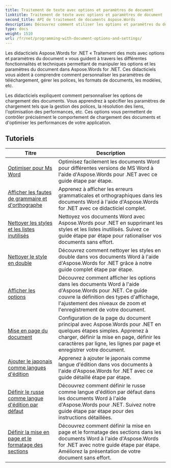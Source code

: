 ```yaml
---
title: Traitement de texte avec options et paramètres de document
linktitle: Traitement de texte avec options et paramètres de document
second_title: API de traitement de documents Aspose.Words
description: Découvrez comment utiliser les options et paramètres du document pour personnaliser et contrôler le comportement des documents Word avec Aspose.Words pour .NET. Les didacticiels vous guident à travers les différentes fonctionnalités telles que les propriétés du document.
type: docs
weight: 1510
url: /fr/net/programming-with-document-options-and-settings/
---
```

Les didacticiels Aspose.Words for .NET « Traitement des mots avec options et paramètres du document » vous guident à travers les différentes fonctionnalités et techniques permettant de manipuler les options et les paramètres du document dans Aspose.Words for .NET. Ces didacticiels vous aident à comprendre comment personnaliser les paramètres de téléchargement, gérer les polices, les formats de documents, les modèles, etc.

Les didacticiels expliquent comment personnaliser les options de chargement des documents. Vous apprendrez à spécifier les paramètres de chargement tels que la gestion des polices, la résolution des liens, l'optimisation des performances, etc. Ces options vous permettent de contrôler précisément le comportement de chargement des documents et d'optimiser les performances de votre application.

 ## Tutoriels
| Titre | Description |
| --- | --- |
| [Optimiser pour Ms Word](./optimize-for-ms-word/) | Optimisez facilement les documents Word pour différentes versions de MS Word à l'aide d'Aspose.Words pour .NET avec ce guide étape par étape. |
| [Afficher les fautes de grammaire et d'orthographe](./show-grammatical-and-spelling-errors/) | Apprenez à afficher les erreurs grammaticales et orthographiques dans les documents Word à l'aide d'Aspose.Words for .NET avec ce didacticiel complet. |
| [Nettoyer les styles et les listes inutilisés](./cleanup-unused-styles-and-lists/) | Nettoyez vos documents Word avec Aspose.Words pour .NET en supprimant les styles et les listes inutilisés. Suivez ce guide étape par étape pour rationaliser vos documents sans effort. |
| [Nettoyer le style en double](./cleanup-duplicate-style/) | Découvrez comment nettoyer les styles en double dans vos documents Word à l'aide d'Aspose.Words for .NET grâce à notre guide complet étape par étape. |
| [Afficher les options](./view-options/) | Découvrez comment afficher les options dans les documents Word à l'aide d'Aspose.Words pour .NET. Ce guide couvre la définition des types d'affichage, l'ajustement des niveaux de zoom et l'enregistrement de votre document. |
| [Mise en page du document](./document-page-setup/) | Configuration de la page du document principal avec Aspose.Words pour .NET en quelques étapes simples. Apprenez à charger, définir la mise en page, définir les caractères par ligne, les lignes par page et enregistrer votre document. |
| [Ajouter le japonais comme langues d'édition](./add-japanese-as-editing-languages/) | Apprenez à ajouter le japonais comme langue d'édition dans vos documents à l'aide d'Aspose.Words for .NET avec ce guide détaillé étape par étape. |
| [Définir le russe comme langue d'édition par défaut](./set-russian-as-default-editing-language/) | Découvrez comment définir le russe comme langue d'édition par défaut dans les documents Word à l'aide d'Aspose.Words pour .NET. Suivez notre guide étape par étape pour des instructions détaillées. |
| [Définir la mise en page et le formatage des sections](./set-page-setup-and-section-formatting/) | Découvrez comment définir la mise en page et le formatage des sections dans les documents Word à l'aide d'Aspose.Words for .NET avec notre guide étape par étape. Améliorez la présentation de votre document sans effort. |